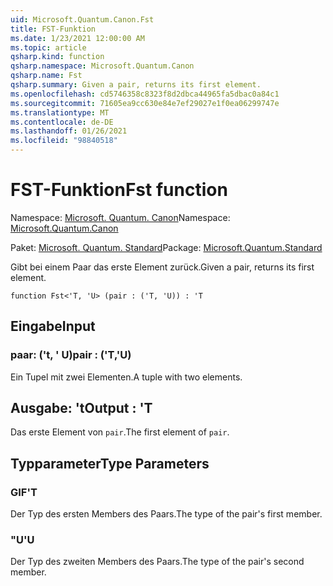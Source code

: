 ```yaml
---
uid: Microsoft.Quantum.Canon.Fst
title: FST-Funktion
ms.date: 1/23/2021 12:00:00 AM
ms.topic: article
qsharp.kind: function
qsharp.namespace: Microsoft.Quantum.Canon
qsharp.name: Fst
qsharp.summary: Given a pair, returns its first element.
ms.openlocfilehash: cd5746358c8323f8d2dbca44965fa5dbac0a84c1
ms.sourcegitcommit: 71605ea9cc630e84e7ef29027e1f0ea06299747e
ms.translationtype: MT
ms.contentlocale: de-DE
ms.lasthandoff: 01/26/2021
ms.locfileid: "98840518"
---
```

# <a name="fst-function"></a><span data-ttu-id="133b8-102">FST-Funktion</span><span class="sxs-lookup"><span data-stu-id="133b8-102">Fst function</span></span>

<span data-ttu-id="133b8-103">Namespace: [Microsoft. Quantum. Canon](xref:Microsoft.Quantum.Canon)</span><span class="sxs-lookup"><span data-stu-id="133b8-103">Namespace: [Microsoft.Quantum.Canon](xref:Microsoft.Quantum.Canon)</span></span>

<span data-ttu-id="133b8-104">Paket: [Microsoft. Quantum. Standard](https://nuget.org/packages/Microsoft.Quantum.Standard)</span><span class="sxs-lookup"><span data-stu-id="133b8-104">Package: [Microsoft.Quantum.Standard](https://nuget.org/packages/Microsoft.Quantum.Standard)</span></span>


<span data-ttu-id="133b8-105">Gibt bei einem Paar das erste Element zurück.</span><span class="sxs-lookup"><span data-stu-id="133b8-105">Given a pair, returns its first element.</span></span>

```qsharp
function Fst<'T, 'U> (pair : ('T, 'U)) : 'T
```


## <a name="input"></a><span data-ttu-id="133b8-106">Eingabe</span><span class="sxs-lookup"><span data-stu-id="133b8-106">Input</span></span>

### <a name="pair--tu"></a><span data-ttu-id="133b8-107">paar: ('t, ' U)</span><span class="sxs-lookup"><span data-stu-id="133b8-107">pair : ('T,'U)</span></span>

<span data-ttu-id="133b8-108">Ein Tupel mit zwei Elementen.</span><span class="sxs-lookup"><span data-stu-id="133b8-108">A tuple with two elements.</span></span>



## <a name="output--t"></a><span data-ttu-id="133b8-109">Ausgabe: 't</span><span class="sxs-lookup"><span data-stu-id="133b8-109">Output : 'T</span></span>

<span data-ttu-id="133b8-110">Das erste Element von `pair`.</span><span class="sxs-lookup"><span data-stu-id="133b8-110">The first element of `pair`.</span></span>

## <a name="type-parameters"></a><span data-ttu-id="133b8-111">Typparameter</span><span class="sxs-lookup"><span data-stu-id="133b8-111">Type Parameters</span></span>

### <a name="t"></a><span data-ttu-id="133b8-112">GIF</span><span class="sxs-lookup"><span data-stu-id="133b8-112">'T</span></span>

<span data-ttu-id="133b8-113">Der Typ des ersten Members des Paars.</span><span class="sxs-lookup"><span data-stu-id="133b8-113">The type of the pair's first member.</span></span>
### <a name="u"></a><span data-ttu-id="133b8-114">"U</span><span class="sxs-lookup"><span data-stu-id="133b8-114">'U</span></span>

<span data-ttu-id="133b8-115">Der Typ des zweiten Members des Paars.</span><span class="sxs-lookup"><span data-stu-id="133b8-115">The type of the pair's second member.</span></span>